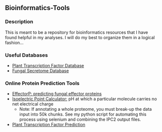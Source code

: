 ## Bioinformatics-Tools ##

### Description ###
This is meant to be a repository for bioinformatics resources that I have found helpful in my analyses. I will do my best to organize them in a logical fashion...

### Useful Databases ###
- [Plant Transcription Factor Database](http://planttfdb.gao-lab.org/download.php)
- [Fungal Secretome Database](http://proteomics.ysu.edu/secretomes/fungi.php)


### Online Protein Prediction Tools ###
- [EffectorP: predicting fungal effector proteins](http://effectorp.csiro.au/)
- [Isoelectric Point Calculator:](http://ipc2.mimuw.edu.pl/index.html) pH at which a particular molecule carries no net electrical charge
	- Note: If annotating a whole proteome, you must break-up the data input into 50k chunks. See my python script for automating this process using selenium and combining the IPC2 output files.
- [Plant Transcription Factor Prediction](http://planttfdb.gao-lab.org/prediction.php)
